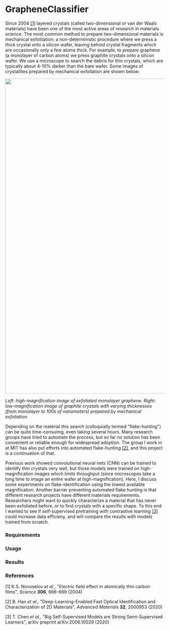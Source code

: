 # GrapheneClassifier
Since 2004 [[1]](#1) layered crystals (called two-dimensional or van der Waals materials) have been one of the most active areas of research in materials science. The most common method to prepare two-dimensional materials is mechanical exfolitation: a non-deterministic procedure where we press a thick crystal onto a silicon wafer, leaving behind crystal fragments which are occasionally only a few atoms thick. For example, to prepare graphene (a monolayer of carbon atoms) we press graphite crystals onto a silicon wafer. We use a microscope to search the debris for thin crystals, which are typically about 4-10% darker than the bare wafer. Some images of crystallites prepared by mechanical exfoliation are shown below:

<p align = "center">
<img src="figures/exfoliation_examples.png" width=1000>
</p>
  
*Left: high-magnification image of exfoliated monolayer graphene. Right: low-magnification image of graphite crystals with varying thicknesses (from monolayer to 100s of nanometers) prepared by mechanical exfoliation.*

Depending on the material this search (colloquially termed "flake-hunting") can be quite time-consuimg, even taking several hours. Many research groups have tried to automate the process, but so far no solution has been convenient or reliable enough for widespread adoption. The group I work in at MIT has also put efforts into automated flake-hunting [[2]](#2), and this project is a continuation of that. 

Previous work showed convolutional neural nets (CNN) can be trained to identify thin crystals very well, but those models were trained on high-magnification images which limits throughput (since microscopes take a long time to image an entire wafer at high-magnification). Here, I discuss some experiments on flake-identification using the lowest available magnification. Another barrier preventing automated flake hunting is that different research projects have different materials requirements. Researchers might want to quickly characterize a material that has never been exfoliated before, or to find crystals with a specific shape. To this end I wanted to see if self-supervised pretraining with contrastive learning [[3]](#3) could increase data efficieny, and will compare the results with models trained from scratch.

### Requirements

### Usage

### Results

### References
<a id="1">[1]</a> K.S. Novoselov *et al.,* "Electric field effect in atomically thin carbon films", *Science* **306**, 666-669 (2004)

<a id="2">[2]</a> B. Han *et al.,* "Deep-Learning-Enabled Fast Optical Identification and Characterization of 2D Materials", *Advanced Materials* **32**, 2000953 (2020)

<a id="3">[3]</a> T. Chen *et al.,* "Big Self-Supervised Models are Strong Semi-Supervised Learners", arXiv preprint arXiv:2006.10029 (2020)
